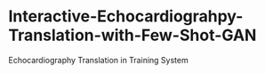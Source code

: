 # Interactive-Echocardiograhpy-Translation-with-Few-Shot-GAN
Echocardiography Translation in Training System
